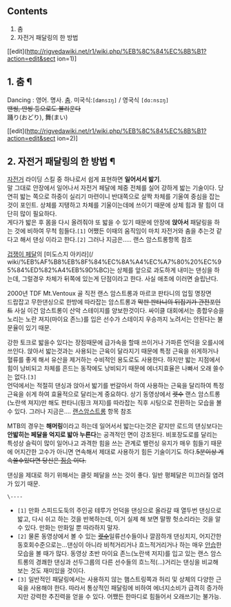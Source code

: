 ## Contents

    

1. 춤 
2. 자전거 패달링의 한 방법 

[[edit](http://rigvedawiki.net/r1/wiki.php/%EB%8C%84%EC%8B%B1?action=edit&sect
ion=1)]

## 1. 춤 ¶

Dancing : 영어. 명사. [춤](%EC%B6%A4.md). 미국식:`[dӕnsɪŋ]` / 영국식 `[dɑ:nsɪŋ]`  
<del>땐씽, 딴씽 등으로도 불리운다</del>  
踊り(おどり), 舞(まい)

  

[[edit](http://rigvedawiki.net/r1/wiki.php/%EB%8C%84%EC%8B%B1?action=edit&sect
ion=2)]

## 2. 자전거 패달링의 한 방법 ¶

[자전거](%EC%9E%90%EC%A0%84%EA%B1%B0.md) 라이딩 스킬 중 하나로서 쉽게 표현하면 **일어서서 밟기**.  
말 그대로 안장에서 일어나서 자전거 페달에 체중 전체를 실어 강하게 밟는 기술이다. 당연히 밟는 쪽으로 하중이 실리기 마련이니 반대쪽으로
살짝 차체를 기울여 중심을 잡는 것이 포인트. 상체를 지탱하고 차체를 기울이는데에 쓰이기 때문에 상체 힘과 팔 힘이 대단히 많이 필요하다.  
게다가 밟은 후 몸을 다시 올려줘야 또 밟을 수 있기 때문에 안장에 **앉아서** 패달링을 하는 것에 비하여 무척 힘들다.`[1]` 어쨌든
이때의 움직임이 마치 자전거와 춤을 추는것 같다고 해서 댄싱 이라고 한다.`[2]` 그러나 지금은..... 랜스 암스트롱항목 참조  

[겁쟁이 페달](%EA%B2%81%EC%9F%81%EC%9D%B4%20%ED%8E%98%EB%8B%AC.md)의 [미도스지 아키라](/
wiki/%EB%AF%B8%EB%8F%84%EC%8A%A4%EC%A7%80%20%EC%95%84%ED%82%A4%EB%9D%BC)는 상체를
앞으로 과도하게 내미는 댄싱을 하는데, 그럴경우 차체가 뒤쪽에 있는게 단점이라고 한다. 사실 애초에 이러면 슬립난다.

  
  

2000년 TDF Mt.Ventoux 골 직전 랜스 암스트롱과 마르코 판타니의 업힐 명장면<br>드랍잡고 무한댄싱으로 한방에 따라잡는
암스트롱과 <del>막판 판타니의 뒤집기가 관전포인트</del> 사실 이건 암스트롱이 산악 스테이지를 양보한것이다. 싸이클 대회에서는
종합우승을 노리는 노란 져지(마이요 존느)를 입은 선수가 스테이지 우승까지 노려서는 안된다는 불문율이 있기 때문.

  
  
  

강한 토크로 밟을수 있다는 장점때문에 급가속을 할때 쓰이거나 가파른 언덕을 오를시에 쓰인다. 앉아서 밟는것과는 사용되는 근육이 달라지기
때문에 특정 근육을 쉬게하거나 혈류를 좋게 해서 유산을 제거하는 수비적인 용도로도 사용한다. 하지만 밟는 지점에서 힘이 낭비되고 차체를
흔드는 동작에도 낭비되기 때문에 에너지효율은 나빠서 오래 쓸수는 없다.`[3]`  
언덕에서는 적절히 댄싱과 앉아서 밟기를 번갈아서 하여 사용하는 근육을 달리하여 특정 근육을 쉬게 하여 효율적으로 달리는게 중요하다. 상기
동영상에서 <del>궷수</del> 랜스 암스트롱(노란색 져지)만 해도 판타니(핑크 져지)를 따라잡는 직후 시팅으로 전환하는 모습을 볼 수
있다. 그러나 지금은.... [랜스암스트롱](%EB%9E%9C%EC%8A%A4%20%EC%95%94%EC%8A%A4%ED%8A%B8%EB%A1%B1.md) 항목 참조

  

MTB의 경우는 **해머링**이라고 하는데 일어서서 밟는다는것은 같지만 로드의 댄싱보다는 **안밟히는 페달을 억지로 밟아 누른다**는
공격적인 면이 강조된다. 비포장도로를 달리는 특성상 슬릭이 많이 일어나고 과격한 힘을 쓰는 관계로 밸런싱 유지가 매우 힘들기 때문에 어지간한
고수가 아니면 연속해서 제대로 사용하기 힘든 기술이기도 하다.<del>5분이상 계속쓸수있다면 당신은
[짐승](%EC%A7%90%EC%8A%B9.md) 이다.</del>

  

댄싱을 제대로 하기 위해서는 클릿 페달을 쓰는 것이 좋다. 일반 평페달은 미끄러질 염려가 있기 때문.

`\----`

  * `[1]` 만화 스피드도둑의 주인공 테루가 언덕을 댄싱으로 올라갈 때 열두번 댄싱으로 밟고, 다시 쉬고 하는 것을 반복하는데, 이거 실제 해 보면 말짱 헛소리라는 것을 알 수 있다. 만화는 만화일 뿐 따라하지 말자.
  * `[2]` 물론 동영상에서 볼 수 있는 <del>[궷수](%EA%B4%B4%EC%88%98.md)</del>일류선수들이나 깔끔하개 댄싱치지, 어지간한 동호회수준으로는...댄싱이 아니라 비척거리거나 흐느적거리거나 하는 매우 [안습](%EC%95%88%EC%8A%B5.md)한 모습을 볼 때가 많다. 동영상 초반 마이요 존느(노란색 저지)를 입고 있는 랜스 암스트롱의 경쾌한 댄싱과 선두그룹의 다른 선수들의 흐느적(...)거리는 댄싱을 비교해 보는 것도 재미있을 것이다.
  * `[3]` 일반적인 패달링에서는 사용하지 않는 햄스트링쪽과 허리 및 상체의 다양한 근육을 사용해야 한다. 따라서 통상적인 패달링에 비하여 에너지소비가 급격히 증가하지만 강력한 추진력을 얻을 수 있다. 어쨌든 한마디로 힘들어서 오래쓰기는 불가능.

